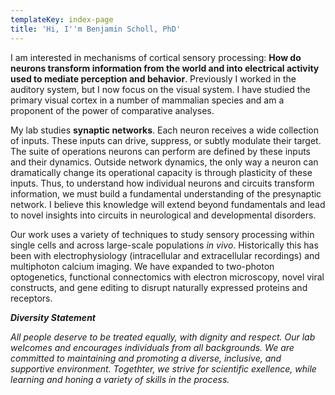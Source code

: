 ```yaml
---
templateKey: index-page
title: 'Hi, I''m Benjamin Scholl, PhD'
---
```

<!--StartFragment-->

I am interested in mechanisms of cortical sensory processing: **How do neurons transform information from the world and into electrical activity used to mediate perception and behavior**. Previously I worked in the auditory system, but I now focus on the visual system. I have studied the primary visual cortex in a number of mammalian species and am a proponent of the power of comparative analyses. 

My lab studies **synaptic networks**. Each neuron receives a wide collection of inputs. These inputs can drive, suppress, or subtly modulate their target. The suite of operations neurons can perform are defined by these inputs and their dynamics. Outside network dynamics, the only way a neuron can dramatically change its operational capacity is through plasticity of these inputs. Thus, to understand how individual neurons and circuits transform information, we must build a fundamental understanding of the presynaptic network. I believe this knowledge will extend beyond fundamentals and lead to novel insights into circuits in neurological and developmental disorders.

Our work uses a variety of techniques to study sensory processing within single cells and across large-scale populations *in vivo*. Historically this has been with electrophysiology (intracellular and extracellular recordings) and multiphoton calcium imaging.  We have expanded to two-photon optogenetics, functional connectomics with electron microscopy, novel viral constructs, and gene editing to disrupt naturally expressed proteins and receptors.



***Diversity Statement***

*All people deserve to be treated equally, with dignity and respect. Our lab welcomes and encourages individuals from all backgrounds. We are committed to maintaining and promoting a diverse, inclusive, and supportive environment. Togethter, we strive for scientific exellence, while learning and honing a variety of skills in the process.*

<!--EndFragment-->